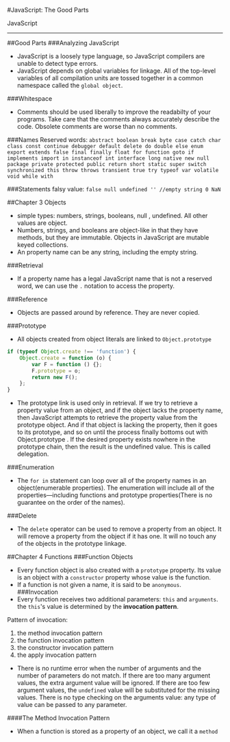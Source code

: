 #JavaScript: The Good Parts 

JavaScript

---

##Good Parts
###Analyzing JavaScript
- JavaScript is a loosely type language, so JavaScript compilers are unable to detect type errors.
- JavaScript depends on global variables for linkage. All of the top-level variables of all compilation units are tossed together in a common namespace called the `global object`.

###Whitespace
- Comments should be used liberally to improve the readabilty of your programs. Take care that the comments always accurately describe the code. Obsolete comments are worse than no comments.

###Names
Reserved words:
`abstract
boolean break byte
case catch char class const continue
debugger default delete do double
else enum export extends
false final finally float for function
goto
if implements import in instanceof int interface
long
native new null
package private protected public
return
short static super switch synchronized
this throw throws transient true try typeof
var volatile void
while with`

###Statements
falsy value:
`false
null
undefined
'' //empty string
0
NaN`

##Chapter 3 Objects
- simple types: numbers, strings, booleans, null , undefined. All other values are object.
- Numbers, strings, and booleans are object-like in that they have methods, but they are immutable. Objects in JavaScript are mutable keyed collections.
- An property name can be any string, including the empty string.

###Retrieval
- If a property name has a legal JavaScript name  that is not a reserved word, we can use the `.` notation to access the property.

###Reference
- Objects are passed around by reference. They are never copied.

###Prototype
- All objects created from object literals are linked to `Object.prototype`

```javascript
if (typeof Object.create !== 'function') {
    Object.create = function (o) {
        var F = function () {};
        F.prototype = o;
        return new F();
    };
}
```

- The prototype link is used only in retrieval. If we try to retrieve a property value from an object, and if the object lacks the property name, then JavaScript attempts to retrieve the property value from the prototype object. And if that object is lacking the property, then it goes to its prototype, and so on until the process finally bottoms out with Object.prototype . If the desired property exists nowhere in the prototype chain, then the result is the undefined value. This is called delegation.

###Enumeration
- The `for in` statement can loop over all of the property names in an object(enumerable properties). The enumeration will include all of the properties—including functions and prototype properties(There is no guarantee on the order of the names).

###Delete
- The `delete` operator can be used to remove a property from an object. It will remove a property from the object if it has one. It will no touch any of the objects in the prototype linkage.

##Chapter 4 Functions
###Function Objects
- Every function object is also created with a `prototype` property. Its value is an object with a `constructor` property whose value is the function.
- If a function is not given a name, it is said to be `anonymous`.
###Invocation
- Every function receives two additional parameters: `this` and `arguments`. the `this`'s value is determined by the **invocation pattern**.

Pattern of invocation:
1. the method invocation pattern
2. the function invocation pattern
3. the constructor invocation pattern
4. the apply invocation pattern

- There is no runtime error when the number of arguments and the number of parameters do not match. If there are too many argument values, the extra argument value will be ignored. If there are too few argument values, the `undefined` value will be substituted for the missing values. There is no type checking on the arguments value: any type of value can be passed to any parameter.

####The Method Invocation Pattern
- When a function is stored as a property of an object, we call it a `method`



